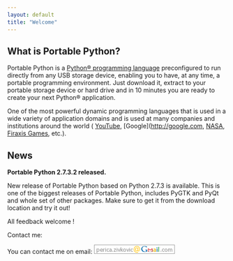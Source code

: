 ```yaml
---
layout: default
title: "Welcome"
---
```

## What is Portable Python?
Portable Python is a [Python® programming language](http://Python.org/ "Python® programming language") preconfigured to run directly from any USB storage device, enabling you to have, at any time, a portable programming environment. Just download it, extract to your portable storage device or hard drive and in 10 minutes you are ready to create your next Python® application.

One of the most powerful dynamic programming languages that is used in a wide variety of application domains and is used at many companies and institutions around the world ( [YouTube](http://youtube.com),  [Google](http://google.com,  [NASA](http://www.nasa.gov),  [Firaxis Games](http://www.firaxis.com), etc.).

## News
**Portable Python 2.7.3.2 released.**

New release of Portable Python based on Python 2.7.3 is available. This is one of the biggest releases of Portable Python, includes  PyGTK and  PyQt and whole set of other packages. Make sure to get it from the download location and try it out!

All feedback welcome !

Contact me:

You can contact me on email: ![Email me](email.png)
